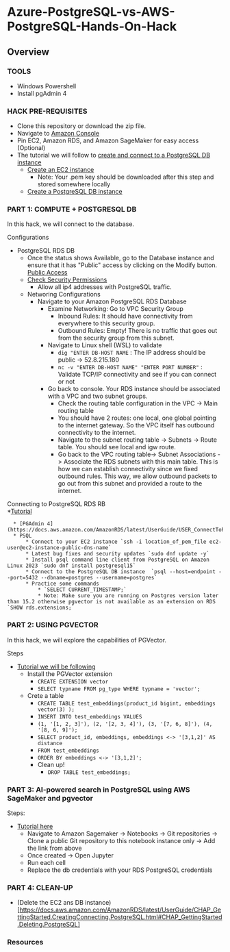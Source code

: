 # Azure-PostgreSQL-vs-AWS-PostgreSQL-Hands-On-Hack

## Overview

### TOOLS
* Windows Powershell
* Install pgAdmin 4 

### HACK PRE-REQUISITES 

* Clone this repository or download the zip file.
* Navigate to [Amazon Console](https://gpsus.signin.aws.amazon.com/console)
* Pin EC2, Amazon RDS, and Amazon SageMaker for easy access (Optional)
* The tutorial we will follow to [create and connect to a PostgreSQL DB instance](https://docs.aws.amazon.com/AmazonRDS/latest/UserGuide/CHAP_GettingStarted.CreatingConnecting.PostgreSQL.html)
    * [Create an EC2 instance](https://docs.aws.amazon.com/AmazonRDS/latest/UserGuide/CHAP_GettingStarted.CreatingConnecting.PostgreSQL.html#CHAP_GettingStarted.Creating.RDSPostgreSQL.EC2)
        * Note: Your .pem key should be downloaded after this step and stored somewhere locally
    * [Create a PostgreSQL DB instance](https://docs.aws.amazon.com/AmazonRDS/latest/UserGuide/CHAP_GettingStarted.CreatingConnecting.PostgreSQL.html#CHAP_GettingStarted.Creating.PostgreSQL)


### PART 1: COMPUTE + POSTGRESQL DB

In this hack, we will connect to the database.

Configurations
   * PostgreSQL RDS DB
        * Once the status shows Available, go to the Database instance and ensure that it has "Public" access by clicking on the Modify button. [Public Access](https://docs.aws.amazon.com/AmazonRDS/latest/UserGuide/Overview.DBInstance.Modifying.html)
        * [Check Security Permissions](https://docs.aws.amazon.com/AmazonRDS/latest/UserGuide/Overview.DBInstance.Modifying.html)
             * Allow all ip4 addresses with PostgreSQL traffic.
        * Networing Configurations
             * Navigate to your Amazon PostgreSQL RDS Database
                  * Examine Networking: Go to VPC Security Group
                      * Inbound Rules: It should have connectivity from everywhere to this security group.
                      * Outbound Rules: Empty! There is no traffic that goes out from the security group from this subnet.
                  * Navigate to Linux shell (WSL) to validate
                       * `dig "ENTER DB-HOST NAME` : The IP address should be public -> 52.8.215.180
                       * `nc -v "ENTER DB-HOST NAME" "ENTER PORT NUMBER"` : Validate TCP/IP connectivity and see if you can connect or not 
                  * Go back to console. Your RDS instance should be associated with a VPC and two subnet groups.
                       * Check the routing table configuration in the VPC -> Main routing table
                       * You should have 2 routes: one local, one global pointing to the internet gateway. So the VPC itself has outbound connectivity to the internet.
                       * Navigate to the subnet routing table -> Subnets -> Route table. You should see local and igw route. 
                       * Go back to the VPC routing table-> Subnet Associations -> Associate the RDS subnets with this main table. This is how we can establish connectivity since we fixed outbound rules. This way, we allow outbound packets to go out from this subnet and provided a route to the internet.

Connecting to PostgreSQL RDS RB                 
       *[Tutorial](https://docs.aws.amazon.com/AmazonRDS/latest/UserGuide/CHAP_GettingStarted.CreatingConnecting.PostgreSQL.html#CHAP_GettingStarted.Connecting.PostgreSQL)
    
      * [PGAdmin 4](https://docs.aws.amazon.com/AmazonRDS/latest/UserGuide/USER_ConnectToPostgreSQLInstance.html#USER_ConnectToPostgreSQLInstance.pgAdmin)
      * PSQL 
          * Connect to your EC2 instance `ssh -i location_of_pem_file ec2-user@ec2-instance-public-dns-name`
          * Latest bug fixes and security updates `sudo dnf update -y`
          * Install psql command line client from PostgreSQL on Amazon Linux 2023 `sudo dnf install postgresql15`
          * Connect to the PostgreSQL DB instance  `psql --host=endpoint --port=5432 --dbname=postgres --username=postgres`
          * Practice some commands
              * `SELECT CURRENT_TIMESTAMP;`
              * Note: Make sure you are running on Postgres version later than 15.2 otherwise pgvector is not available as an extension on RDS `SHOW rds.extensions;`                  



### PART 2: USING PGVECTOR

In this hack, we will explore the capabilities of PGVector.

Steps 
* [Tutorial we will be following](https://aws.amazon.com/blogs/database/building-ai-powered-search-in-postgresql-using-amazon-sagemaker-and-pgvector/)
     * Install the PGVector extension
          * `CREATE EXTENSION vector`
          * `SELECT typname FROM pg_type WHERE typname = 'vector';`
     * Crete a table
          * `CREATE TABLE test_embeddings(product_id bigint, embeddings vector(3) );`
          * `INSERT INTO test_embeddings VALUES`
          * `(1, '[1, 2, 3]'), (2, '[2, 3, 4]'), (3, '[7, 6, 8]'), (4, '[8, 6, 9]');`
          * `SELECT product_id, embeddings, embeddings <-> '[3,1,2]' AS distance`
          * `FROM test_embeddings`
          * `ORDER BY embeddings <-> '[3,1,2]';`
          * Clean up!
               * `DROP TABLE test_embeddings;`

### PART 3: AI-powered search in PostgreSQL using AWS SageMaker and pgvector

Steps:
* [Tutorial here](https://github.com/aws-samples/rds-postgresql-pgvector/tree/main)
   * Navigate to Amazon Sagemaker -> Notebooks -> Git repositories -> Clone a public Git repository to this notebook instance only -> Add the link from above 
   * Once created -> Open Jupyter
   * Run each cell
   * Replace the db credentials with your RDS PostgreSQL credentials
     
### PART 4: CLEAN-UP

* (Delete the EC2 ans DB instance)[https://docs.aws.amazon.com/AmazonRDS/latest/UserGuide/CHAP_GettingStarted.CreatingConnecting.PostgreSQL.html#CHAP_GettingStarted.Deleting.PostgreSQL]

### Resources 



